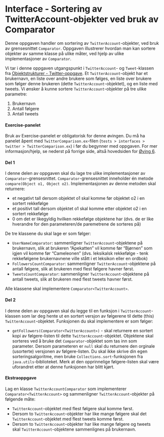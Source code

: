 # Interface - Sortering av TwitterAccount-objekter ved bruk av Comparator
Denne oppgaven handler om sortering av `TwitterAccount`-objekter, ved bruk av grensesnittet `Comparator`. Oppgaven illustrerer 
hvordan man kan sortere objekter av samme klasse på ulike måter, ved hjelp av ulike implementasjoner av `Comparator`.

Vi tar i denne oppgaven utgangspunkt i `TwitterAccount`- og `Tweet`-klassen fra [Objektstrukturer - Twitter-oppgave](../oving5/Twitter.md).
Et `TwitterAccount`-objekt har et brukernavn, en liste over andre brukere som følges, en liste over brukere som følger denne brukeren 
(dette `TwitterAccount`-objektet), og en liste med tweets. Vi ønsker å kunne sortere `TwitterAccount`-objekter på tre ulike parametre:

1. Brukernavn
1. Antall følgere
1. Antall tweets

#### Exercise-panelet
Bruk av Exercise-panelet er obligatorisk for denne øvingen. Du må ha panelet åpent med `TwitterComparison.ex`-filen 
(`tests > interfaces > twitter > TwitterComparison.ex`) i før du begynner med oppgaven. For mer informasjon/hjelp, se nederst på forrige 
side, altså hovedsiden for [Øving 6](./README.md).

#### Del 1
I denne delen av oppgaven skal du lage tre ulike implementasjoner av `Comparator`-grensesnittet. `Comparator`-grensesnittet inneholder 
én metode `compare(Object o1, Object o2)`. Implementasjonen av denne metoden skal returnere:

* et negativt tall dersom objektet o1 skal komme før objektet o2 i en sortert rekkefølge
* et positivt tall dersom objektet o1 skal komme etter objektet o2 i en sortert rekkefølge
* 0 om det er likegyldig hvilken rekkefølge objektene har (dvs. de er like hverandre for den parameteren/de paremetrene de sorteres på)

De tre klassene du skal lage er som følger:

* `UserNameComparator`: sammenligner `TwitterAccount`-objektene på brukernavn, slik at brukeren “Apekatten” vil komme før 
“Bjørnen” som igjen vil komme før “Cameleonen” (dvs. leksikalsk rekkefølge - tenk rekkefølgene brukernavnene ville stått i et 
leksikon eller en ordbok)
* `FollowersCountComparator`: sammenligner `TwitterAccount`-objektene på antall følgere, slik at brukeren med flest følgere havner først.
* `TweetsCountComparator`: sammenligner `TwitterAccount`-objektene på antall tweets, slik at brukeren med flest tweets havner først.

Alle klassene skal implementere `Comparator<TwitterAccount>`.

#### Del 2
I denne delen av oppgaven skal du legge til en funksjon i `TwitterAccount`-klassen som lar deg hente ut en sortert versjon av følgerene 
til dette (this) `TwitterAccount`-objektet. Funksjonen du skal implementere er som følger:

*  `getFollowers(Comparator<TwitterAccount>)` - skal returnere en sortert kopi av følgere-listen til dette `TwitterAccount`-objektet. 
Objektene skal sorteres ved å bruke det `Comparator`-objektet som tas inn som parameter. Dersom parameteren er `null` skal du returnere 
den orginale (usorterte) versjonen av følgere-listen. Du skal ikke skrive din egen sorteringsalgoritme, men bruke 
`Collections.sort`-funksjonen fra `java.utils`-biblioteket. Merk at den opprinnelige følgere-listen skal være uforandret etter at 
denne funksjonen har blitt kjørt.

#### Ekstraoppgave
Lag en klasse `TwitterAccountComparator` som implementerer `Comparator<TwitterAccount>` og sammenligner `TwitterAccount`-objekter på 
følgende måte:

* `TwitterAccount`-objektet med flest følgere skal komme først.
* Dersom to `TwitterAccount`-objekter har like mange følgere skal det `TwitterAccount`-objektet med flest tweets komme først.
* Dersom to `TwitterAccount`-objekter har like mange følgere og tweets skal `TwitterAccount`-objektene sammenlignes på brukernavn.
